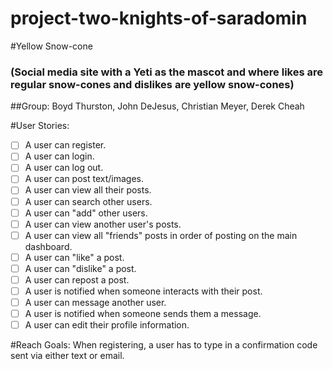 # project-two-knights-of-saradomin


#Yellow Snow-cone 

### (Social media site with a Yeti as the mascot and where likes are regular snow-cones and dislikes are yellow snow-cones)

##Group:
Boyd Thurston, John DeJesus, Christian Meyer, Derek Cheah

#User Stories:
- [ ] A user can register.
- [ ] A user can login.
- [ ] A user can log out.
- [ ] A user can post text/images.
- [ ] A user can view all their posts.
- [ ] A user can search other users.
- [ ] A user can "add" other users.
- [ ] A user can view another user's posts.
- [ ] A user can view all "friends" posts in order of posting on the main dashboard.
- [ ] A user can "like" a post.
- [ ] A user can "dislike" a post.
- [ ] A user can repost a post.
- [ ] A user is notified when someone interacts with their post.
- [ ] A user can message another user.
- [ ] A user is notified when someone sends them a message.
- [ ] A user can edit their profile information.

#Reach Goals:
When registering, a user has to type in a confirmation code sent via either text or email.

